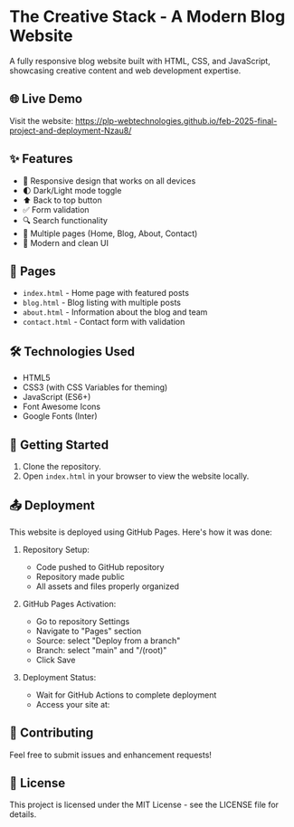 # The Creative Stack - A Modern Blog Website

A fully responsive blog website built with HTML, CSS, and JavaScript, showcasing creative content and web development expertise.

## 🌐 Live Demo

Visit the website:
https://plp-webtechnologies.github.io/feb-2025-final-project-and-deployment-Nzau8/

## ✨ Features

- 📱 Responsive design that works on all devices
- 🌓 Dark/Light mode toggle
- ⬆️ Back to top button
- ✅ Form validation
- 🔍 Search functionality
- 📄 Multiple pages (Home, Blog, About, Contact)
- 🎨 Modern and clean UI

## 📃 Pages

- `index.html` - Home page with featured posts
- `blog.html` - Blog listing with multiple posts
- `about.html` - Information about the blog and team
- `contact.html` - Contact form with validation

## 🛠️ Technologies Used

- HTML5
- CSS3 (with CSS Variables for theming)
- JavaScript (ES6+)
- Font Awesome Icons
- Google Fonts (Inter)

## 🚀 Getting Started

1. Clone the repository.
2. Open `index.html` in your browser to view the website locally.

## 📤 Deployment

This website is deployed using GitHub Pages. Here's how it was done:
1. Repository Setup:
   - Code pushed to GitHub repository
   - Repository made public
   - All assets and files properly organized

2. GitHub Pages Activation:
   - Go to repository Settings
   - Navigate to "Pages" section
   - Source: select "Deploy from a branch"
   - Branch: select "main" and "/(root)"
   - Click Save

3. Deployment Status:
   - Wait for GitHub Actions to complete deployment
   - Access your site at: 


## 🤝 Contributing

Feel free to submit issues and enhancement requests!

## 📝 License

This project is licensed under the MIT License - see the LICENSE file for details.

